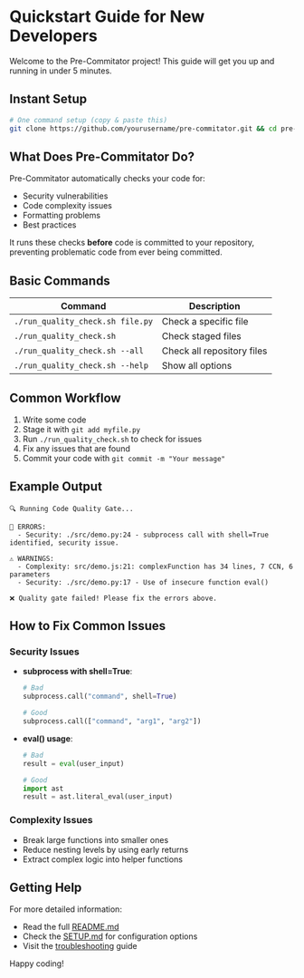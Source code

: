 # Quickstart Guide for New Developers

Welcome to the Pre-Commitator project! This guide will get you up and running in under 5 minutes.

## Instant Setup

```bash
# One command setup (copy & paste this)
git clone https://github.com/yourusername/pre-commitator.git && cd pre-commitator && ./install.sh -y
```

## What Does Pre-Commitator Do?

Pre-Commitator automatically checks your code for:
- Security vulnerabilities
- Code complexity issues
- Formatting problems
- Best practices

It runs these checks **before** code is committed to your repository, preventing problematic code from ever being committed.

## Basic Commands

| Command | Description |
|---------|-------------|
| `./run_quality_check.sh file.py` | Check a specific file |
| `./run_quality_check.sh` | Check staged files |
| `./run_quality_check.sh --all` | Check all repository files |
| `./run_quality_check.sh --help` | Show all options |

## Common Workflow

1. Write some code
2. Stage it with `git add myfile.py`
3. Run `./run_quality_check.sh` to check for issues
4. Fix any issues that are found
5. Commit your code with `git commit -m "Your message"`

## Example Output

```
🔍 Running Code Quality Gate...

🚫 ERRORS:
  - Security: ./src/demo.py:24 - subprocess call with shell=True identified, security issue.

⚠️ WARNINGS:
  - Complexity: src/demo.js:21: complexFunction has 34 lines, 7 CCN, 6 parameters
  - Security: ./src/demo.py:17 - Use of insecure function eval()

❌ Quality gate failed! Please fix the errors above.
```

## How to Fix Common Issues

### Security Issues

- **subprocess with shell=True**:
  ```python
  # Bad
  subprocess.call("command", shell=True)

  # Good
  subprocess.call(["command", "arg1", "arg2"])
  ```

- **eval() usage**:
  ```python
  # Bad
  result = eval(user_input)

  # Good
  import ast
  result = ast.literal_eval(user_input)
  ```

### Complexity Issues

- Break large functions into smaller ones
- Reduce nesting levels by using early returns
- Extract complex logic into helper functions

## Getting Help

For more detailed information:
- Read the full [README.md](../README.md)
- Check the [SETUP.md](../SETUP.md) for configuration options
- Visit the [troubleshooting](./troubleshooting.md) guide

Happy coding!
